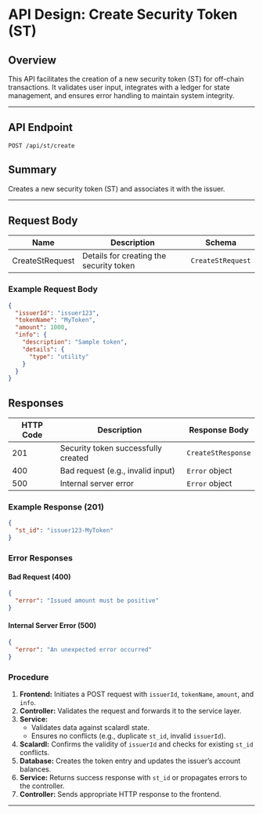 # API Design: Create Security Token (ST)

## Overview
This API facilitates the creation of a new security token (ST) for off-chain transactions. It validates user input, integrates with a ledger for state management, and ensures error handling to maintain system integrity.

---

## **API Endpoint**
`POST /api/st/create`

## **Summary**
Creates a new security token (ST) and associates it with the issuer.

---

## **Request Body**

| Name             | Description                              | Schema               |
|------------------|------------------------------------------|----------------------|
| CreateStRequest  | Details for creating the security token | `CreateStRequest`   |

### **Example Request Body**

```json
{
  "issuerId": "issuer123",
  "tokenName": "MyToken",
  "amount": 1000,
  "info": {
    "description": "Sample token",
    "details": {
      "type": "utility"
    }
  }
}
```

## **Responses**

| HTTP Code | Description                                  | Response Body           |
|-----------|----------------------------------------------|-------------------------|
| 201       | Security token successfully created          | `CreateStResponse`      |
| 400       | Bad request (e.g., invalid input)            | `Error` object          |
| 500       | Internal server error                        | `Error` object          |

### **Example Response (201)**

```json
{
  "st_id": "issuer123-MyToken"
}
```

### **Error Responses**

#### **Bad Request (400)**
```json
{
  "error": "Issued amount must be positive"
}
```

#### **Internal Server Error (500)**
```json
{
  "error": "An unexpected error occurred"
}
```

### **Procedure**
1. **Frontend:** Initiates a POST request with `issuerId`, `tokenName`, `amount`, and `info`.
2. **Controller:** Validates the request and forwards it to the service layer.
3. **Service:**
   - Validates data against scalardl state.
   - Ensures no conflicts (e.g., duplicate `st_id`, invalid `issuerId`).
4. **Scalardl:** Confirms the validity of `issuerId` and checks for existing `st_id` conflicts.
5. **Database:** Creates the token entry and updates the issuer’s account balances.
6. **Service:** Returns success response with `st_id` or propagates errors to the controller.
7. **Controller:** Sends appropriate HTTP response to the frontend.

---

